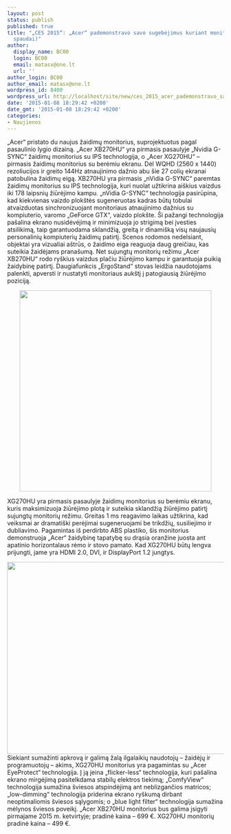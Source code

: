```yaml
---
layout: post
status: publish
published: true
title: "„CES 2015“: „Acer“ pademonstravo savo sugebėjimus kuriant monitorius (pranešimas
  spaudai)"
author:
  display_name: BC00
  login: BC00
  email: matasx@one.lt
  url: ''
author_login: BC00
author_email: matasx@one.lt
wordpress_id: 8400
wordpress_url: http://localhost/site/new/ces_2015_acer_pademonstravo_savo_sugebejimus_kuriant_monitorius_pranesimas_spaudai/
date: '2015-01-08 18:29:42 +0200'
date_gmt: '2015-01-08 18:29:42 +0200'
categories:
- Naujienos
---
```

<p>
	&bdquo;Acer&ldquo; pristato du naujus žaidimų monitorius, suprojektuotus pagal pasaulinio lygio dizainą. &bdquo;Acer XB270HU&ldquo; yra pirmasis pasaulyje &bdquo;Nvidia G-SYNC&ldquo; žaidimų monitorius su IPS technologija, o &bdquo;Acer XG270HU&ldquo; &ndash; pirmasis žaidimų monitorius su berėmiu ekranu. Dėl WQHD (2560 x 1440) rezoliucijos ir greito 144Hz atnaujinimo dažnio abu &scaron;ie 27 colių ekranai patobulina žaidimų eigą. XB270HU yra pirmasis &bdquo;nVidia G-SYNC&ldquo; paremtas žaidimų monitorius su IPS technologija, kuri nuolat užtikrina ai&scaron;kius vaizdus iki 178 laipsnių žiūrėjimo kampu. &bdquo;nVidia G-SYNC&ldquo; technologija pasirūpina, kad kiekvienas vaizdo plok&scaron;tės sugeneruotas kadras būtų tobulai atvaizduotas sinchronizuojant monitoriaus atnaujinimo dažnius su kompiuterio, varomo &bdquo;GeForce GTX&ldquo;, vaizdo plok&scaron;te. &Scaron;i pažangi technologija pa&scaron;alina ekrano nusidėvėjimą ir minimizuoja jo strigimą bei įvesties atsilikimą, taip garantuodama sklandžią, greitą ir dinami&scaron;ką visų naujausių personalinių kompiuterių žaidimų patirtį. Scenos rodomos nedelsiant, objektai yra vizualiai a&scaron;trūs, o žaidimo eiga reaguoja daug greičiau, kas suteikia žaidėjams prana&scaron;umą. Net sujungtų monitorių režimu &bdquo;Acer XB270HU&ldquo; rodo ry&scaron;kius vaizdus plačiu žiūrėjimo kampu ir garantuoja puikią žaidybinę patirtį. Daugiafunkcis &bdquo;ErgoStand&ldquo; stovas leidžia naudotojams palenkti, apversti ir nustatyti monitoriaus auk&scaron;tį į patogiausią žiūrėjimo poziciją.</p>
<p style="text-align: center;">
	<img alt="" src="http://technews.lt/userfiles/Acer%20XB270HU.jpg" style="width: 446px; height: 468px;" /></p>
<p>
	XG270HU yra pirmasis pasaulyje žaidimų monitorius su berėmiu ekranu, kuris maksimizuoja žiūrėjimo plotą ir suteikia sklandžią žiūrėjimo patirtį sujungtų monitorių režimu. Greitas 1 ms reagavimo laikas užtikrina, kad veiksmai ar dramati&scaron;ki perėjimai sugeneruojami be trikdžių, susiliejimo ir dubliavimo. Pagamintas i&scaron; perdirbto ABS plastiko, &scaron;is monitorius demonstruoja &bdquo;Acer&ldquo; žaidybinę tapatybę su drąsia oranžine juosta ant apatinio horizontalaus rėmo ir stovo pamato. Kad XG270HU būtų lengva prijungti, jame yra HDMI 2.0, DVI, ir DisplayPort 1.2 jungtys.</p>
<p>
	<img alt="" src="http://technews.lt/userfiles/Acer%20XG270HU.jpg" style="width: 520px; height: 447px;" /> Siekiant sumažinti apkrovą ir galimą žalą ilgalaikių naudotojų &ndash; žaidėjų ir programuotojų &ndash; akims, XG270HU monitorius yra pagamintas su &bdquo;Acer EyeProtect&ldquo; technologija. Į ją įeina &bdquo;flicker-less&ldquo; technologija, kuri pa&scaron;alina ekrano mirgėjimą pasitelkdama stabilų elektros tiekimą; &bdquo;ComfyView&ldquo; technologija sumažina &scaron;viesos atspindėjimą ant neblizgančios matricos; &bdquo;low-dimming&ldquo; technologija priderina ekrano ry&scaron;kumą dirbant neoptimaliomis &scaron;viesos sąlygomis; o &bdquo;blue light filter&ldquo; technologija sumažina mėlynos &scaron;viesos poveikį. &bdquo;Acer XB270HU monitorius bus galima įsigyti pirmajame 2015 m. ketvirtyje; pradinė kaina &ndash; 699 &euro;. XG270HU monitorių pradinė kaina &ndash; 499 &euro;.</p>

